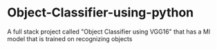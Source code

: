 # Object-Classifier-using-python
A full stack project called "Object Classifier using VGG16" that has a Ml model that is trained on recognizing objects
